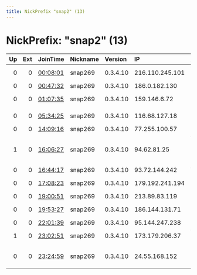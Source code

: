 ```yaml
---
title: NickPrefix "snap2" (13)
---
```


# NickPrefix: "snap2" (13)

|   Up |   Ext | JoinTime                                                                                            | Nickname   | Version   | IP              | AS                                       | CC   |   ORp |   Dirp | OS    | Contact   |   eFamMembers |
|-----:|------:|:----------------------------------------------------------------------------------------------------|:-----------|:----------|:----------------|:-----------------------------------------|:-----|------:|-------:|:------|:----------|--------------:|
|    0 |     0 | [00:08:01](https://metrics.torproject.org/rs.html#details/90DFBFE437B39F99ECDEA219EA0EBBEAE1D73736) | snap269    | 0.3.4.10  | 216.110.245.101 | Wightman Telecom                         | ca   | 38206 |      0 | Linux | None      |             1 |
|    0 |     0 | [00:47:32](https://metrics.torproject.org/rs.html#details/C0214FCD4A60DEF4AE51DEFC0BB3701ECDDD1777) | snap269    | 0.3.4.10  | 186.0.182.130   | Iperactive SA                            | ar   | 38795 |      0 | Linux | None      |             1 |
|    0 |     0 | [01:07:35](https://metrics.torproject.org/rs.html#details/B4EDC61A43EC3EBDC17B7B345F90E46133F0A31E) | snap269    | 0.3.4.10  | 159.146.6.72    | TurkNet Iletisim Hizmetleri A.S          | tr   | 33117 |      0 | Linux | None      |             1 |
|    0 |     0 | [05:34:25](https://metrics.torproject.org/rs.html#details/4BF24FDB158263B9A570638D7D0A0BF1AAF35AEA) | snap269    | 0.3.4.10  | 116.68.127.18   | Cable ISP in India                       | in   | 44035 |      0 | Linux | None      |             1 |
|    0 |     0 | [14:09:16](https://metrics.torproject.org/rs.html#details/801B25722806BAF2C66EE5E8C4C4F6EFC2910796) | snap269    | 0.3.4.10  | 77.255.100.57   | Netia SA                                 | pl   | 42015 |      0 | Linux | None      |             1 |
|    1 |     0 | [16:06:27](https://metrics.torproject.org/rs.html#details/95BC83E201D53C7B2F9833758890D064C66AEAC9) | snap269    | 0.3.4.10  | 94.62.81.25     | Vodafone Portugal - Communicacoes Pessoa | pt   | 36087 |      0 | Linux | None      |             1 |
|    0 |     0 | [16:44:17](https://metrics.torproject.org/rs.html#details/DF27B66CEB18EE5DAC8A03F0C1C76602A7B54254) | snap269    | 0.3.4.10  | 93.72.144.242   | Volia                                    | ua   | 33941 |      0 | Linux | None      |             1 |
|    0 |     0 | [17:08:23](https://metrics.torproject.org/rs.html#details/854CD5DFA54DA86C301FB3FF82E9AF5397DC1DCA) | snap269    | 0.3.4.10  | 179.192.241.194 | Telemar Norte Leste S.A.                 | br   | 37047 |      0 | Linux | None      |             1 |
|    0 |     0 | [19:00:51](https://metrics.torproject.org/rs.html#details/6BCF4A07599AF7902AD5AF8CD8D56E03EF012C3E) | snap269    | 0.3.4.10  | 213.89.83.119   | Com Hem AB                               | se   | 44105 |      0 | Linux | None      |             1 |
|    0 |     0 | [19:53:27](https://metrics.torproject.org/rs.html#details/719273C51853A2702C506E233F216556E6B7896E) | snap269    | 0.3.4.10  | 186.144.131.71  | Telmex Colombia S.A.                     | co   | 41267 |      0 | Linux | None      |             1 |
|    0 |     0 | [22:01:39](https://metrics.torproject.org/rs.html#details/5D74F6628A5C8B4A779FD7EB7902216BFDE3F60A) | snap269    | 0.3.4.10  | 95.144.247.238  | EE Limited                               | gb   | 33551 |      0 | Linux | None      |             1 |
|    1 |     0 | [23:02:51](https://metrics.torproject.org/rs.html#details/5297075C0883435C42F6FE28A6E6E66ED3467675) | snap269    | 0.3.4.10  | 173.179.206.37  | Videotron Telecom Ltee                   | ca   | 42281 |      0 | Linux | None      |             1 |
|    0 |     0 | [23:24:59](https://metrics.torproject.org/rs.html#details/46A8B82A4340E9B4B5FE5FBA451DEB77DD0BD9B4) | snap269    | 0.3.4.10  | 24.55.168.152   | Liberty Cablevision of Puerto Rico       | pr   | 38071 |      0 | Linux | None      |             1 |
